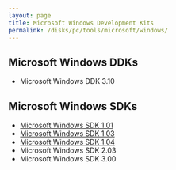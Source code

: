 ```yaml
---
layout: page
title: Microsoft Windows Development Kits
permalink: /disks/pc/tools/microsoft/windows/
---
```


Microsoft Windows DDKs
---

* Microsoft Windows DDK 3.10

Microsoft Windows SDKs
---

* [Microsoft Windows SDK 1.01](/disks/pc/tools/microsoft/windows/sdk/1.01/)
* [Microsoft Windows SDK 1.03](/disks/pc/tools/microsoft/windows/sdk/1.03/)
* [Microsoft Windows SDK 1.04](/disks/pc/tools/microsoft/windows/sdk/1.04/)
* Microsoft Windows SDK 2.03
* Microsoft Windows SDK 3.00
